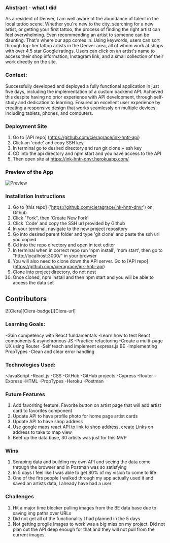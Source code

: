 <a name="readme-top"></a>

### Abstract - what I did
As a resident of Denver, I am well aware of the abundance of talent in the local tattoo scene. Whether you're new to the city, searching for a new artist, or getting your first tattoo, the process of finding the right artist can feel overwhelming. Even recommending an artist to someone can be daunting. That's where our app comes in. Using keywords, users can sort through top-tier tattoo artists in the Denver area, all of whom work at shops with over 4.5 star Google ratings. Users can click on an artist's name to access their shop information, Instagram link, and a small collection of their work directly on the site.

### Context:
Successfully developed and deployed a fully functional application in just five days, including the implementation of a custom backend API. Achieved this despite having no prior experience with API development, through self-study and dedication to learning. Ensured an excellent user experience by creating a responsive design that works seamlessly on multiple devices, including tablets, phones, and computers.

### Deployment Site
1. Go to [API repo] (https://github.com/cieragrace/ink-hntr-api)
2. Click on 'code' and copy SSH key
3. In terminal go to desired directory and run git clone + ssh key
4. CD into the api directory and npm start and you have access to the API
5. Then open site at https://ink-hntr-dnvr.herokuapp.com/

### Preview of the App

![Preview](https://user-images.githubusercontent.com/113853138/222991761-f8a9eeec-c4ba-4956-b7df-76cfd4ee8439.png)


### Installation Instructions
1. Go to [this repo] ('https://github.com/cieragrace/ink-hntr-dnvr') on Github
2. Click "Fork", then 'Create New Fork'
3. Click 'Code' and copy the SSH url provided by Github
4. In your terminal, navigate to the new project repository
5. Go into desired parent folder and type 'git clone' and paste the ssh url you copied
6. Cd into the repo directory and open in text editor
7. In terminal when in correct repo run 'npm install', 'npm start', then go to "http://localhost:3000/" in your browser
8. You will also need to clone down the API server. Go to [API repo] (https://github.com/cieragrace/ink-hntr-api) 
9. Clone into project directory, do not nest
10. Once cloned, npm install and then npm start and you will be able to access the data set

## Contributors
 [![Ciera][Ciera-badge]][Ciera-url]

 ### Learning Goals:
-Gain competency with React fundamentals
-Learn how to test React components & asynchronous JS
-Practice refactoring
-Create a multi-page UX using Router
-Self teach and implement express.js BE
-Implementing PropTypes
-Clean and clear error handling

### Technologies Used:
-JavaScript
-React.js
-CSS
-GitHub
-GitHub projects
-Cypress
-Router
-Express
-HTML
-PropTypes
-Heroku
-Postman

### Future Features
1. Add favoriting feature. Favorite button on artist page that will add artist card to favorites component
2. Update API to have profile photo for home page artist cards 
3. Update API to have shop address
4. Use google maps react API to link to shop address, create Links on address to take to map view
5. Beef up the data base, 30 artists was just for this MVP

### Wins

1. Scraping data and building my own API and seeing the data come through the browser and in Postman was so satisfying
2. In 5 days I feel like I was able to get 80% of my vision to come to life
3. One of the firs people I walked through my app actually used it and saved an artists data, I already have had a user

### Challenges

1. Hit a major time blocker pulling images from the BE data base due to saving img paths over URLs
2. Did not get all of the functionality I had planned in the 5 days
3. Not getting progile images to work was a big miss on my project. Did not plan out the API deep enough for that and they will not pull from the current images.

